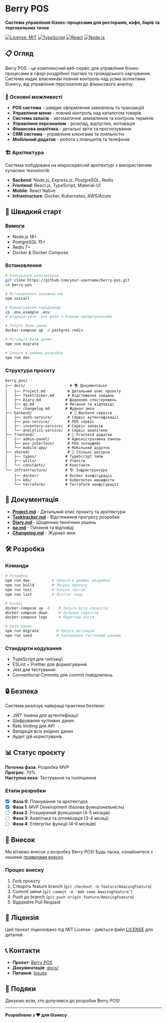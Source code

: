 # Berry POS

**Система управління бізнес-процесами для ресторанів, кафе, барів та торговельних точок**

[![License: MIT](https://img.shields.io/badge/License-MIT-yellow.svg)](https://opensource.org/licenses/MIT)
[![TypeScript](https://img.shields.io/badge/TypeScript-007ACC?style=flat&logo=typescript&logoColor=white)](https://www.typescriptlang.org/)
[![React](https://img.shields.io/badge/React-20232A?style=flat&logo=react&logoColor=61DAFB)](https://reactjs.org/)
[![Node.js](https://img.shields.io/badge/Node.js-43853D?style=flat&logo=node.js&logoColor=white)](https://nodejs.org/)

## 📋 Огляд

Berry POS - це комплексний веб-сервіс для управління бізнес-процесами в сфері роздрібної торгівлі та громадського харчування. Система надає власникам повний контроль над усіма аспектами бізнесу, від управління персоналом до фінансового аналізу.

### 🎯 Основні можливості

- **POS система** - швидке оформлення замовлень та транзакцій
- **Управління меню** - повний контроль над каталогом товарів
- **Система запасів** - автоматичне замовлення та контроль термінів
- **Управління персоналом** - розклад, відпустки, мотивація
- **Фінансова аналітика** - детальні звіти та прогнозування
- **CRM система** - управління клієнтами та лояльністю
- **Мобільний додаток** - робота з планшетів та телефонів

### 🏗️ Архітектура

Система побудована на мікросервісній архітектурі з використанням сучасних технологій:

- **Backend**: Node.js, Express.js, PostgreSQL, Redis
- **Frontend**: React.js, TypeScript, Material-UI
- **Mobile**: React Native
- **Infrastructure**: Docker, Kubernetes, AWS/Azure

## 🚀 Швидкий старт

### Вимоги

- Node.js 18+
- PostgreSQL 15+
- Redis 7+
- Docker & Docker Compose

### Встановлення

```bash
# Клонування репозиторію
git clone https://github.com/your-username/berry-pos.git
cd berry-pos

# Встановлення залежностей
npm install

# Налаштування середовища
cp .env.example .env
# Відредагуйте .env файл з вашими налаштуваннями

# Запуск бази даних
docker-compose up -d postgres redis

# Міграції бази даних
npm run migrate

# Запуск в режимі розробки
npm run dev
```

### Структура проєкту

```
berry_pos/
├── docs/                    # 📚 Документація
│   ├── Project.md          # Детальний опис проєкту
│   ├── Tasktracker.md      # Відстеження завдань
│   ├── Diary.md           # Щоденник спостережень
│   ├── qa.md              # Питання та відповіді
│   └── changelog.md       # Журнал змін
├── backend/                 # 🔧 Backend сервіси
│   ├── auth-service/       # Сервіс аутентифікації
│   ├── pos-service/        # POS сервіс
│   ├── inventory-service/  # Сервіс запасів
│   └── analytics-service/  # Сервіс аналітики
├── frontend/               # 🎨 Frontend додатки
│   ├── admin-panel/        # Адміністративна панель
│   ├── pos-interface/      # POS інтерфейс
│   └── mobile-app/         # Мобільний додаток
├── shared/                 # 🔗 Спільні ресурси
│   ├── types/             # TypeScript типи
│   ├── utils/             # Утиліти
│   └── constants/         # Константи
└── infrastructure/        # 🏗️ Інфраструктура
    ├── docker/            # Docker конфігурації
    ├── k8s/               # Kubernetes манифести
    └── terraform/         # Terraform конфігурації
```

## 📖 Документація

- **[Project.md](docs/Project.md)** - Детальний опис проєкту та архітектури
- **[Tasktracker.md](docs/Tasktracker.md)** - Відстеження прогресу розробки
- **[Diary.md](docs/Diary.md)** - Щоденник технічних рішень
- **[qa.md](docs/qa.md)** - Питання та відповіді
- **[Changelog.md](docs/changelog.md)** - Журнал змін

## 🛠️ Розробка

### Команди

```bash
# Розробка
npm run dev          # Запуск в режимі розробки
npm run build        # Збірка проєкту
npm run test         # Запуск тестів
npm run lint         # Лінтінг коду

# Docker
docker-compose up -d    # Запуск всіх сервісів
docker-compose down     # Зупинка сервісів
docker-compose logs     # Перегляд логів

# База даних
npm run migrate        # Запуск міграцій
npm run seed           # Заповнення тестовими даними
```

### Стандарти кодування

- TypeScript для типізації
- ESLint + Prettier для форматування
- Jest для тестування
- Conventional Commits для commit повідомлень

## 🔒 Безпека

Система реалізує найкращі практики безпеки:

- JWT токени для аутентифікації
- Шифрування чутливих даних
- Rate limiting для API
- Валідація всіх вхідних даних
- Аудит дій користувачів

## 📊 Статус проєкту

**Поточна фаза**: Розробка MVP  
**Прогрес**: 70%  
**Наступна веха**: Тестування та поліпшення  

### Етапи розробки

- [x] **Фаза 0**: Планування та архітектура
- [x] **Фаза 1**: MVP Development (базова функціональність)
- [ ] **Фаза 2**: Розширений функціонал (4-5 місяців)
- [ ] **Фаза 3**: Аналітика та оптимізація (3-4 місяці)
- [ ] **Фаза 4**: Enterprise функції (4-6 місяців)

## 🤝 Внесок

Ми вітаємо внесок у розробку Berry POS! Будь ласка, ознайомтеся з нашими [правилами внеску](CONTRIBUTING.md).

### Процес внеску

1. Fork проєкту
2. Створіть feature branch (`git checkout -b feature/AmazingFeature`)
3. Commit зміни (`git commit -m 'Add some AmazingFeature'`)
4. Push до branch (`git push origin feature/AmazingFeature`)
5. Відкрийте Pull Request

## 📄 Ліцензія

Цей проєкт ліцензовано під MIT License - дивіться файл [LICENSE](LICENSE) для деталей.

## 📞 Контакти

- **Проєкт**: [Berry POS](https://github.com/your-username/berry-pos)
- **Документація**: [docs/](docs/)
- **Питання**: [Issues](https://github.com/your-username/berry-pos/issues)

## 🙏 Подяки

Дякуємо всім, хто долучився до розробки Berry POS!

---

**Розроблено з ❤️ для бізнесу**

